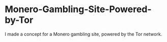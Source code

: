 # Monero-Gambling-Site-Powered-by-Tor


I made a concept for a Monero gambling site, powered by the Tor network.
